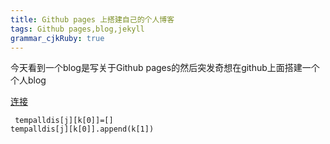 ```yaml
---
title: Github pages 上搭建自己的个人博客
tags: Github pages,blog,jekyll
grammar_cjkRuby: true
---
```



今天看到一个blog是写关于Github pages的然后突发奇想在github上面搭建一个个人blog

[连接][1]


  [1]: www.baidu.com
  
  

     tempalldis[j][k[0]]=[]
    tempalldis[j][k[0]].append(k[1])